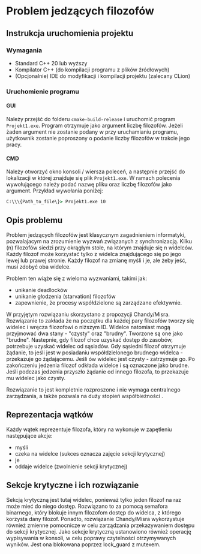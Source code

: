 # Problem jedzących filozofów



## Instrukcja uruchomienia projektu

### Wymagania
- Standard C++ 20 lub wyższy
- Kompilator C++ (do kompilacji programu z plików źródłowych)
- (Opcjonalnie) IDE do modyfikacji i kompilacji projektu (zalecany CLion)

### Uruchomienie programu

#### GUI
Należy przejść do folderu `cmake-build-release` i uruchomić program `Projekt1.exe`. Program otrzymuje jako argument liczbę filozofów. 
Jeżeli żaden argument nie zostanie podany w przy uruchamianiu programu, 
użytkownik zostanie poproszony o podanie liczby filozofów w trakcie jego pracy.

#### CMD
Należy otworzyć okno konsoli / wiersza poleceń, a następnie przejść do lokalizacji w której znajduje się plik `Projekt1.exe`. 
W ramach polecenia wywołującego należy podać nazwę pliku oraz liczbę filozofów jako argument. Przykład wywołania poniżej:

```cmd
C:\\\{Path_to_file\}> Projekt1.exe 10 
```

## Opis problemu
Problem jedzących filozofów jest klasycznym zagadnieniem informatyki, 
pozwalajacym na zrozumienie wyzwań związanych z synchronizacją. 
Kilku (n) filozofów siedzi przy okrągłym stole, na którym znajduje się n widelców. 
Każdy filozof może korzystać tylko z widelca znajdującego się po jego lewej lub prawej stronie. 
Każdy filozof na zmianę myśli i je, ale żeby jeść, musi zdobyć oba widelce.

Problem ten wiąże się z wieloma wyzwaniami, takimi jak:
- unikanie deadlocków
- unikanie głodzenia (starvation) filozofów
- zapewnienie, że procesy współdzielone są zarządzane efektywnie.

W przyjętym rozwiązaniu skorzystano z propozycji Chandy/Misra.
Rozwiązanie to zakłada że na początku dla każdej pary filozofów tworzy się widelec i wręcza filozofowi o niższym ID. 
Widelce natomiast mogą przyjmować dwa stany - "czysty" oraz "brudny". Tworzone są one jako "brudne".
Nastepnie, gdy filozof chce uzyskać dostęp do zasobów, potrzebuje uzyskać widelec od sąsiadów. Gdy sąsiedni filozof otrzymuje żądanie, 
to jeśli jest w posiadaniu współdzielonego brudnego widelca - przekazuje go żądającemu.
Jeśli ów widelec jest czysty - zatrzymuje go. Po zakończeniu jedzenia filozof odkłada widelce i są oznaczone jako brudne. 
Jeśli podczas jedzenia przyszło żądanie od innego filozofa, to przekazuje mu widelec jako czysty.

Rozwiązanie to jest kompletnie rozproszone i nie wymaga centralnego zarządzania, a także pozwala na duży stopień współbieżności .

## Reprezentacja wątków

Każdy wątek reprezentuje filozofa, który na wykonuje w zapętleniu następujące akcje:
- myśli
- czeka na widelce (sukces oznacza zajęcie sekcji krytycznej)
- je
- oddaje widelce (zwolnienie sekcji krytycznej)

## Sekcje krytyczne i ich rozwiązanie

Sekcją krytyczną jest tutaj widelec, ponieważ tylko jeden filozof na raz może mieć do niego dostęp. 
Rozwiązano to za pomocą semafora binarnego, który blokuje innym filozofom dostęp do widelca, z którego korzysta dany filozof.
Ponadto, rozwiązanie Chandy/Misra wykorzystuje również zmienne pomocnicze w celu zarządzania przekazywaniem dostępu do sekcji krytycznej. 
Jako sekcje krytyczną ustanowiono również operację wypisywania w konsoli, w celu poprawy czytelności otrzymywanych wyników. 
Jest ona blokowana poprzez lock_guard z mutexem. 